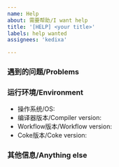 ```yaml
---
name: Help
about: 需要帮助/I want help
title: '[HELP] <your title>'
labels: help wanted
assignees: 'kedixa'

---
```


<!-- Note: Please search to see if an issue already exists. -->
<!-- 注意: 请在Issues中搜索以查看问题是否已存在。 -->

### 遇到的问题/Problems
<!-- A concise description of what you're experiencing. -->
<!-- 请描述您遇到的问题。 -->


### 运行环境/Environment
- 操作系统/OS:
- 编译器版本/Compiler version:
- Workflow版本/Workflow version:
- Coke版本/Coke version:


### 其他信息/Anything else
